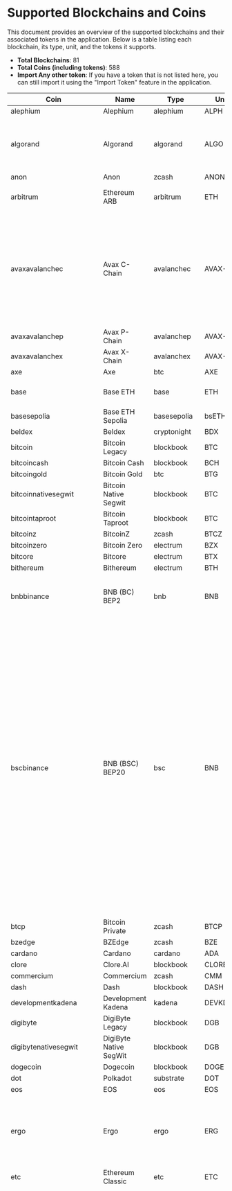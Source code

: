 
# Supported Blockchains and Coins

This document provides an overview of the supported blockchains and their associated tokens in the application. Below is a table listing each blockchain, its type, unit, and the tokens it supports.

- **Total Blockchains**: 81
- **Total Coins (including tokens)**: 588
- **Import Any other token**: If you have a token that is not listed here, you can still import it using the "Import Token" feature in the application.

| Coin | Name | Type | Unit | Tokens |
|------|------|------|------|--------|
| alephium | Alephium | alephium | ALPH | None |
| algorand | Algorand | algorand | ALGO | USDT, USDC, PLANETS, XET, OPUL, STBL, FLUX-ALGO |
| anon | Anon | zcash | ANON | None |
| arbitrum | Ethereum ARB | arbitrum | ETH | ARB, USDC.E, DAI, USDT |
| avaxavalanchec | Avax C-Chain | avalanchec | AVAX-C | USDC, USDC.E, USDT, USDT.E, WETH.E, WBTC.E, DAI.E, LINK.E, WAVAX, JOE, QI, SAVAX, YUSD, FLUX-AVAX |
| avaxavalanchep | Avax P-Chain | avalanchep | AVAX-P | None |
| avaxavalanchex | Avax X-Chain | avalanchex | AVAX-X | None |
| axe | Axe | btc | AXE | None |
| base | Base ETH | base | ETH | USDC, DAI, FLUX-BASE, BRETT |
| basesepolia | Base ETH Sepolia | basesepolia | bsETH | None |
| beldex | Beldex | cryptonight | BDX | None |
| bitcoin | Bitcoin Legacy | blockbook | BTC | USDT, MAID |
| bitcoincash | Bitcoin Cash | blockbook | BCH | None |
| bitcoingold | Bitcoin Gold | btc | BTG | None |
| bitcoinnativesegwit | Bitcoin Native Segwit | blockbook | BTC | None |
| bitcointaproot | Bitcoin Taproot | blockbook | BTC | None |
| bitcoinz | BitcoinZ | zcash | BTCZ | None |
| bitcoinzero | Bitcoin Zero | electrum | BZX | None |
| bitcore | Bitcore | electrum | BTX | None |
| bithereum | Bithereum | electrum | BTH | None |
| bnbbinance | BNB (BC) BEP2 | bnb | BNB | BTCB, RUNE, TUSD, BUSD, NEXO, CHZ, NOW |
| bscbinance | BNB (BSC) BEP20 | bsc | BNB | CAKE, ETH, USDT, WBNB, FLUX-BSC, BUSD, SAFEMOON, HUP, BTCB, BTT, ADA, XRP, DOGE, USDC, DOT, UNI, BCH, LTC, LINK, ETC, AVAX, DAI, TRX, EOS, ATOM, AXS, XTZ, MKR, SHIB, IOTA, COMP, ZEC, TUSD, TUSDOLD, ZIL, SNX, YFI, NEAR, BAT, FTM, BNT, PAX, ONT, C98, ANKR, SXP, IOTX, WRX, 1INCH, BAKE, ALPHA, PROM, ORE, SFM, SMTF, BTT, EGLD, FLOKI |
| btcp | Bitcoin Private | zcash | BTCP | None |
| bzedge | BZEdge | zcash | BZE | None |
| cardano | Cardano | cardano | ADA | None |
| clore | Clore.AI | blockbook | CLORE | None |
| commercium | Commercium | zcash | CMM | None |
| dash | Dash | blockbook | DASH | None |
| developmentkadena | Development Kadena | kadena | DEVKDA | None |
| digibyte | DigiByte Legacy | blockbook | DGB | None |
| digibytenativesegwit | DigiByte Native SegWit | blockbook | DGB | None |
| dogecoin | Dogecoin | blockbook | DOGE | None |
| dot | Polkadot | substrate | DOT | None |
| eos | EOS | eos | EOS | None |
| ergo | Ergo | ergo | ERG | FLUX-ERG, SIGUSD, SIGRSV, ERDOGE, ERGOPAD, PAIDEIA, EXLE, EGIO, COMET |
| etc | Ethereum Classic | etc | ETC | None |
| ethereum | Ethereum | eth | ETH | BNB, SONM, OMG, ZIL, ZRX, GNT, KCS, BAT, MKR, KNCL, ENG, PAY, SUB, CVC, STX, ABT, ADX, AE, AST, BBO, APPC, BLZ, BNT, COFI, SAI, DGX, ELEC, ELF, ENJ, STORJ, IOST, DENT, LEND, LINK, MANA, LRC, QASH, ICN, MCO, POE, POLY, POWR, RCN, RDN, REQ, SNT, SALT, STORM, EDO, TUSD, DCN, WAX, WINGS, DTA, FUN, KIN, SRN, AOA, THETA, USDC, GUSD, PAX, CONI, TOK, POR, ADT, MFT, ATL, ANT, ARN, BRD, REP, QKC, LOOM, EURS, GUNTHY, MTL, ETHOS, AGI, AMB, BCPT, CDT, CELR, CND, DATA, DLT, DOCK, EVX, GTO, GVT, HOT, INS, IOTX, KEY, LUN, MTH, OAX, OST, PPT, QSP, REN, RLC, SNGLS, TNT, VIB, VIBE, WABI, WPR, DIBI, FUEL, LEO, BXY, USDS, NUKE, GCSTAR, GCTGT, GCWAL, GCBEST, GCHD, GCLOWE, DMME, HT, BUSD, OKB, BF, MX, ZB, HTB, HPT, GOLF, ENQ, FTM, 0xBTC, VYA, AERGO, LMY, NTK, GMC, BAZ, CSO, UBT, USDT, HEX, COMP, VIDT, DRGN, WHALE, WBTC, OM, COIN, UNI, TOSHI, NEXO, DAI, STAKE, REV, AAVE, SNX, YFI, FTT, GRT, SUSHI, CEL, CRO, UMA, RENBTC, CHSB, AMPL, RSR, UST, HEDG, QNT, OCEAN, HUSD, CVT, GNO, CHZ, NXM, 1INCH, MATIC, ARNX, XCM, GT, KNC, PRE, FLUX-ETH, SAFEMOON, AXS, STETH, AMP, TEL, ONE, WAVES, SHIB, PERP, AUDIO, CRV, SAND, VGX, ANKR, SXP, ALPHA, FET, GLM, USDN, SKL, NMR, SRM, LPT, ALICE, FEI, OGN, INJ, AGIX, PAXG, BAND, STMX, STMX, REEF, CTSI, NKN, TRIBE, GODS, PBX, STRAX, EWTB, PROM, WOO, COTI, OXT, TOMO, ORBS, UOS, BADGER, PHA, MVL, NU, ANT, DODO, XYO, UTK, YFII, MLN, BAL, BORA, STRK, SNM, ADX, LOOM, DATA, AERGO, VID, OM, OXY, RAY, ALEPH, C98, WETH, QUICK, DYDX, XDB, VLX, FX, ASD, CRWNY, SAITO, BTT, XHT, NOW, RSR, KARATE, PEPE, FLOKI, TURBO, ALPH, BONK, RENDER |
| fio | Fio Protocol | fio | FIO | None |
| ftm | Fantom | ftm | FTM | USDC, USDC.E, DAI |
| gemlink | Gemlink | zcash | GLINK | None |
| genesis | Genesis | electrum | GENX | None |
| groestlcoin | Groestlcoin | blockbook | GRS | None |
| hush | Hush | zcash | HUSH | None |
| ilcoin | ILCoin | btc | ILC | None |
| kadena | Kadena | kadena | KDA | FLUX-KDA, BABE, KDL, BKA, KDS, MOK, KDX, SKDX, zUSDTEST, zUSD |
| kaspa | Kaspa | kaspa | KAS | None |
| komodo | Komodo | zcash | KMD | None |
| ksm | Kusama | substrate | KSM | None |
| litecoin | Litecoin Legacy | blockbook | LTC | None |
| litecoinnativesegwit | Litecoin Native Segwit | blockbook | LTC | None |
| litecointaproot | Litecoin Taproot | blockbook | LTC | None |
| lunaterra | Terra | terra | LUNC | mAMZN, mAAPL, mABNB, mCOIN, mMSFT, mGOOGL, mTSLA, mTWTR, mNFLX |
| maticpolygon | Polygon | polygon | MATIC | WETH, USDT, USDC.E, USDC, QUICK, UNI, LINK, WBTC, DAI, AAVE, SUSHI, SNX, TEL, NEXO, UBT, WRX, CTSI, WOO, FISH, HEX, OM, KNC, FLUX-MATIC |
| monero | Monero | cryptonight | XMR | None |
| neo | NEO Legacy | neo | NEO | FISH |
| ontology | Ontology | ontology | ONT | None |
| raptoreum | Raptoreum | electrum | RTM | None |
| ravencoin | Ravencoin | btc | RVN | NAHAN, SEEDMONEY |
| ripple | XRP | ripple | XRP | None |
| safecoin | Safecoin Classic | zcash | SAFE | None |
| sinovate | SINOVATE | blockbook | SIN | None |
| snowgem | TENT | zcash | TENT | None |
| solana | Solana | solana | SOL | WSOL, SRM, MSRM, COPE, FIDA, FTT, KIN, MAPS, MEDIA, OXY, RAY, STEP, USDC, USDT, ROPE, MER, TULIP, ALEPH, LINK, SUSHI, WOO, C98, SAMO, MNGO, ATLAS, POLIS, ORCA, AURY, SLND, SBR, LIQ, SNY, PORT, ABR, CRP, IVN, GRAPE, NINJA, CRWNY, FLUX-SOL, MSOL, STSOL, SLIM, DFL, IN, JET, DXL, LIKE, MNDE, WHAPI, RIN, CYS, FAB, WAG, MOLA, SOLD, CATO, CSTR, SAO, APYS, SUNNY, KURO, WIF |
| stellar | Stellar Lumens | stellar | XLM | None |
| testnet | Flux Test Coin | zcash | TESTFLUX | None |
| testnetbitcoin | Testnet Bitcoin Legacy | blockbook | TESTBTC | None |
| testnetbitcoinnativesegwit | Testnet Bitcoin Native Segwit | blockbook | TESTBTC | None |
| testnetbitcointaproot | Testnet Bitcoin Taproot | blockbook | TESTBTC | None |
| testnetkadena | Testnet Kadena | kadena | TESTKDA | None |
| testnetsepoliaethereum | Testnet Sepolia Ethereum | sepolia | TESTETH | None |
| testnetwnd | Testnet Westend | substrate | TESTWND | None |
| toncoin | Toncoin | tonbasechain | TON | USDT, NOT, DOGS |
| tron | TRON | tron | TRX | BTT, GENX, JST, USDT, REV, SUNOLD, USDJ, SUN, FLUX-TRX, BTT, USDC |
| veriblock | VeriBlock | veriblock | VBK | None |
| vertcoin | Vertcoin | blockbook | VTC | None |
| zcash | Zcash | zcash | ZEC | None |
| zclassic | Zclassic | zcash | ZCL | None |
| zcoin | Firo | btc | FIRO | None |
| zelcash | Flux | zcash | FLUX | None |
| zen | Horizen | zcash | ZEN | None |
| zero | Zero | zcash | ZER | None |
